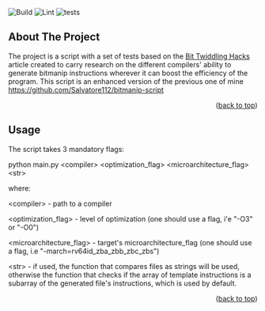 ![Build](https://github.com/Salvatore112/BitTwiddlingHacks/actions/workflows/python_ci.yml/badge.svg)
![Lint](https://github.com/Salvatore112/BitTwiddlingHacks/actions/workflows/black.yml/badge.svg)
![tests](https://github.com/Salvatore112/BitTwiddlingHacks/actions/workflows/unit-tests.yml/badge.svg)
## About The Project

The project is a script with a set of tests based on the <a href="https://graphics.stanford.edu/~seander/bithacks.html">Bit Twiddling Hacks</a> article created to carry research on the different compilers' ability to generate bitmanip instructions wherever it can boost the efficiency of the program. This script is an enhanced version of the previous one of mine https://github.com/Salvatore112/bitmanip-script

<p align="right">(<a href="#readme-top">back to top</a>)</p>

## Usage

The script takes 3 mandatory flags:

python main.py &lt;compiler> &lt;optimization_flag> &lt;microarchitecture_flag> &lt;str>

where:

&lt;compiler> - path to a compiler

&lt;optimization_flag> - level of optimization (one should use a flag, i'e "-O3" or "-O0")

&lt;microarchitecture_flag> - target's microarchitecture_flag (one should use a flag, i.e "-march=rv64id_zba_zbb_zbc_zbs")

&lt;str> - if used, the function that compares files as strings will be used, otherwise the function that checks if the array of template instructions is 
a subarray of the generated file's instructions, which is used by default.

<p align="right">(<a href="#readme-top">back to top</a>)</p>
